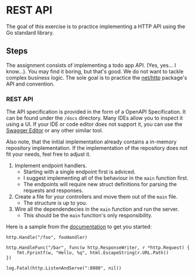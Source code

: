 # REST API

The goal of this exercise is to practice implementing a HTTP API using the Go standard library.

## Steps

The assignment consists of implementing a todo app API. (Yes, yes... I know...). You may find it boring, but that's good. We do not want to tackle complex business logic. The sole goal is to practice the [net/http](https://pkg.go.dev/net/http) package's API and convention.

### REST API

The API specification is provided in the form of a OpenAPI Specification. It can be found under the `/docs` directory. Many IDEs allow you to inspect it using a UI. If your IDE or code editor does not support it, you can use the [Swagger Editor](https://editor.swagger.io) or any other similar tool.

Also note, that the initial implementation already contains a in-memory repository implementation. If the implementation of the repository does not fit your needs, feel free to adjust it.

1. Implement endpoint handlers.
    - Starting with a single endpoint first is adviced.
    - I suggest implementing all of the behaviour in the `main` function first.
    - The endpoints will require new struct definitions for parsing the requests and responses.
2. Create a file for your controllers and move them out of the `main` file.
    - The structure is up to you.
3. Wire all the dependendecies in the `main` function and run the server.
    - This should be the `main` function's only responsibility.

Here is a sample from the [documentation](https://pkg.go.dev/net/http#Get) to get you started:

```
http.Handle("/foo", fooHandler)

http.HandleFunc("/bar", func(w http.ResponseWriter, r *http.Request) {
	fmt.Fprintf(w, "Hello, %q", html.EscapeString(r.URL.Path))
})

log.Fatal(http.ListenAndServe(":8080", nil))
```
